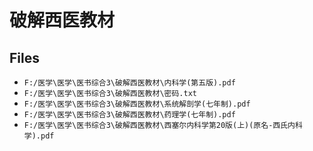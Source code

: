 # 破解西医教材

## Files

- `F:/医学\医学\医书综合3\破解西医教材\内科学(第五版).pdf`
- `F:/医学\医学\医书综合3\破解西医教材\密码.txt`
- `F:/医学\医学\医书综合3\破解西医教材\系统解剖学(七年制).pdf`
- `F:/医学\医学\医书综合3\破解西医教材\药理学(七年制).pdf`
- `F:/医学\医学\医书综合3\破解西医教材\西塞尔内科学第20版(上)(原名-西氏内科学).pdf`
